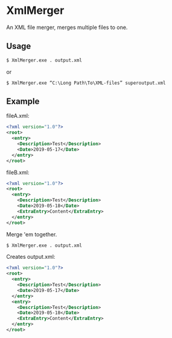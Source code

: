 # XmlMerger
An XML file merger, merges multiple files to one.

## Usage
```bash
$ XmlMerger.exe . output.xml
```

or

```
$ XmlMerger.exe “C:\Long Path\To\XML-files” superoutput.xml 
```

## Example
fileA.xml:
```xml
<?xml version="1.0"?>
<root>
  <entry>
    <Description>Test</Description>
    <Date>2019-05-17</Date>
  </entry>
</root>
```

fileB.xml:
```xml
<?xml version="1.0"?>
<root>
  <entry>
    <Description>Test</Description>
    <Date>2019-05-18</Date>
    <ExtraEntry>Content</ExtraEntry>
  </entry>
</root>
```

Merge 'em together.
```bash
$ XmlMerger.exe . output.xml
```

Creates output.xml:
```xml
<?xml version="1.0"?>
<root>
  <entry>
    <Description>Test</Description>
    <Date>2019-05-17</Date>
  </entry>
  <entry>
    <Description>Test</Description>
    <Date>2019-05-18</Date>
    <ExtraEntry>Content</ExtraEntry>
  </entry>
</root>
```
